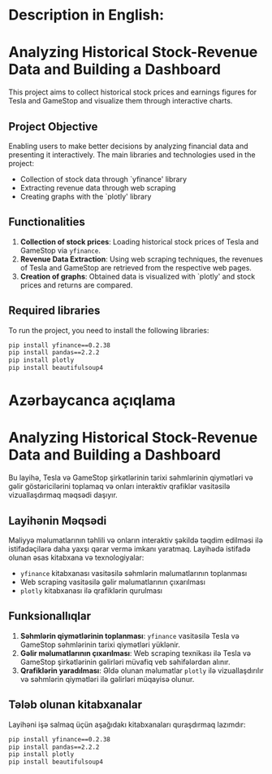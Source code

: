 # Description in English:
# Analyzing Historical Stock-Revenue Data and Building a Dashboard

This project aims to collect historical stock prices and earnings figures for Tesla and GameStop and visualize them through interactive charts.

## Project Objective

Enabling users to make better decisions by analyzing financial data and presenting it interactively. The main libraries and technologies used in the project:
- Collection of stock data through `yfinance' library
- Extracting revenue data through web scraping
- Creating graphs with the `plotly' library

## Functionalities
1. **Collection of stock prices**: Loading historical stock prices of Tesla and GameStop via `yfinance`.
2. **Revenue Data Extraction**: Using web scraping techniques, the revenues of Tesla and GameStop are retrieved from the respective web pages.
3. **Creation of graphs**: Obtained data is visualized with `plotly' and stock prices and returns are compared.

## Required libraries
To run the project, you need to install the following libraries:
```bash
pip install yfinance==0.2.38
pip install pandas==2.2.2
pip install plotly
pip install beautifulsoup4
```
# Azərbaycanca açıqlama

# Analyzing Historical Stock-Revenue Data and Building a Dashboard

Bu layihə, Tesla və GameStop şirkətlərinin tarixi səhmlərinin qiymətləri və gəlir göstəricilərini toplamaq və onları interaktiv qrafiklər vasitəsilə vizuallaşdırmaq məqsədi daşıyır.

## Layihənin Məqsədi

Maliyyə məlumatlarının təhlili və onların interaktiv şəkildə təqdim edilməsi ilə istifadəçilərə daha yaxşı qərar vermə imkanı yaratmaq. Layihədə istifadə olunan əsas kitabxana və texnologiyalar:
- `yfinance` kitabxanası vasitəsilə səhmlərin məlumatlarının toplanması
- Web scraping vasitəsilə gəlir məlumatlarının çıxarılması
- `plotly` kitabxanası ilə qrafiklərin qurulması

## Funksionallıqlar
1. **Səhmlərin qiymətlərinin toplanması**: `yfinance` vasitəsilə Tesla və GameStop səhmlərinin tarixi qiymətləri yüklənir.
2. **Gəlir məlumatlarının çıxarılması**: Web scraping texnikası ilə Tesla və GameStop şirkətlərinin gəlirləri müvafiq veb səhifələrdən alınır.
3. **Qrafiklərin yaradılması**: Əldə olunan məlumatlar `plotly` ilə vizuallaşdırılır və səhmlərin qiymətləri ilə gəlirləri müqayisə olunur.

## Tələb olunan kitabxanalar
Layihəni işə salmaq üçün aşağıdakı kitabxanaları quraşdırmaq lazımdır:
```bash
pip install yfinance==0.2.38
pip install pandas==2.2.2
pip install plotly
pip install beautifulsoup4
